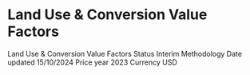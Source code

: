 # Land Use & Conversion Value Factors 

Land Use & Conversion Value Factors	
Status	Interim Methodology
Date updated	15/10/2024
Price year	2023
Currency	USD